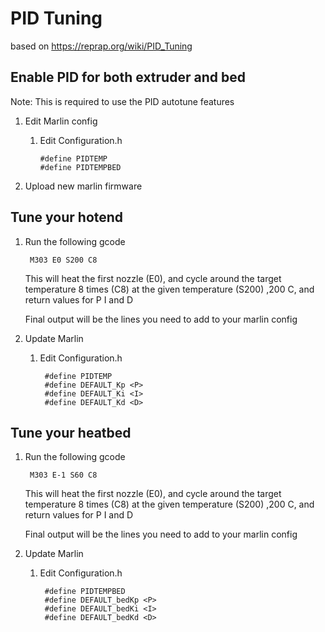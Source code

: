 
# PID Tuning

based on https://reprap.org/wiki/PID_Tuning

## Enable PID for both extruder and bed
Note: This is required to use the PID autotune features
1. Edit Marlin config
	1.  Edit Configuration.h

            #define PIDTEMP
            #define PIDTEMPBED

1. Upload new marlin firmware

## Tune your hotend
1. Run the following gcode

        M303 E0 S200 C8

    This will heat the first nozzle (E0), and cycle around the target temperature 8 times (C8) at the given temperature (S200) ,200 C, and return values for P I and D

    Final output will be the lines you need to add to your marlin config

2. Update Marlin
	1. Edit Configuration.h

            #define PIDTEMP
            #define DEFAULT_Kp <P>
            #define DEFAULT_Ki <I>
            #define DEFAULT_Kd <D>
## Tune your heatbed
1. Run the following gcode

        M303 E-1 S60 C8

    This will heat the first nozzle (E0), and cycle around the target temperature 8 times (C8) at the given temperature (S200) ,200 C, and return values for P I and D

    Final output will be the lines you need to add to your marlin config

2. Update Marlin
	1. Edit Configuration.h

            #define PIDTEMPBED
            #define DEFAULT_bedKp <P>
            #define DEFAULT_bedKi <I>
            #define DEFAULT_bedKd <D>
<!--stackedit_data:
eyJoaXN0b3J5IjpbLTEzMDgyOTcwMTQsNDY2MDI2OTE2LDI2MD
Y0NDY2OSwtNTIwNzIxNzYwXX0=
-->